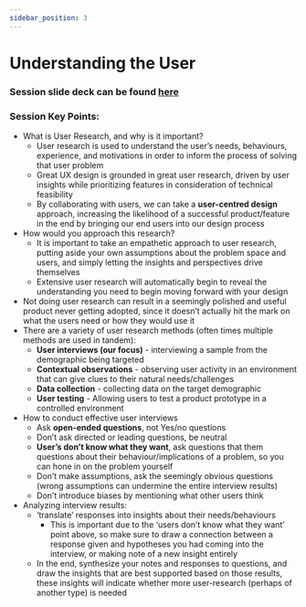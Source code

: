 ```yaml
---
sidebar_position: 3
---
```

# Understanding the User
### Session slide deck can be found [here](https://drive.google.com/file/d/1nktm_W18P51vKTY0JOIghOvt79NsZVuL/view?usp=sharing)

### Session Key Points:
- What is User Research, and why is it important?
  - User research is used to understand the user’s needs, behaviours, experience, and motivations in order to inform the process of solving that user problem
  - Great UX design is grounded in great user research, driven by user insights while prioritizing features in consideration of technical feasibility
  - By collaborating with users, we can take a **user-centred design** approach, increasing the likelihood of a successful product/feature in the end by bringing our end users into our design process
- How would you approach this research?
  - It is important to take an empathetic approach to user research, putting aside your own assumptions about the problem space and users, and simply letting the insights and perspectives drive themselves
  - Extensive user research will automatically begin to reveal the understanding you need to begin moving forward with your design
- Not doing user research can result in a seemingly polished and useful product never getting adopted, since it doesn’t actually hit the mark on what the users need or how they would use it
- There are a variety of user research methods (often times multiple methods are used in tandem):
  - **User interviews (our focus)** - interviewing a sample from the demographic being targeted
  - **Contextual observations** - observing user activity in an environment that can give clues to their natural needs/challenges
  - **Data collection** - collecting data on the target demographic
  -	**User testing** - Allowing users to test a product prototype in a controlled environment
- How to conduct effective user interviews
  - Ask **open-ended questions**, not Yes/no questions
  - Don’t ask directed or leading questions, be neutral
  - **User’s don’t know what they want**, ask questions that them questions about their behaviour/implications of a problem, so you can hone in on the problem yourself
  - Don’t make assumptions, ask the seemingly obvious questions (wrong assumptions can undermine the entire interview results)
  - Don’t introduce biases by mentioning what other users think
- Analyzing interview results:
  - ‘translate’ responses into insights about their needs/behaviours
    - This is important due to the ‘users don’t know what they want’ point above, so make sure to draw a connection between a response given and hypotheses you had coming into the interview, or making note of a new insight entirely
  - In the end, synthesize your notes and responses to questions, and draw the insights that are best supported based on those results, these insights will indicate whether more user-research (perhaps of another type) is needed
